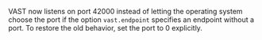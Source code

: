 VAST now listens on port 42000 instead of letting the operating system choose
the port if the option `vast.endpoint` specifies an endpoint without a port. To
restore the old behavior, set the port to 0 explicitly.

